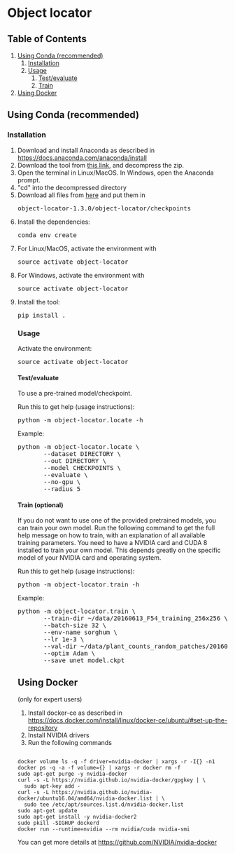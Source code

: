 # Object locator

## Table of Contents
1. [Using Conda (recommended)](#conda)
    1. [Installation](#installation)
    2. [Usage](#usage)
        1. [Test/evaluate](#test)
        2. [Train](#train)
2. [Using Docker](#docker)


## Using Conda (recommended) <a name="conda"></a>
<a name="installation"></a>
### Installation 

<ol>
<li>Download and install Anaconda as described in <a href="https://docs.anaconda.com/anaconda/install/">https://docs.anaconda.com/anaconda/install</a></li>
<li>Download the tool from <a href="https://github.rcac.purdue.edu/jprat/object-locator/archive/v1.3.0.zip">this link</a>, and decompress the zip.
<li>Open the terminal in Linux/MacOS. In Windows, open the Anaconda prompt.</li>
<li>"cd" into the decompressed directory</li>
<li>Download all files from <a href="https://lorenz.ecn.purdue.edu/~jprat/plant_locator/checkpoints">here</a> and put them in 
<pre>object-locator-1.3.0/object-locator/checkpoints</pre>

<li>Install the dependencies:</li>
<pre>
conda env create
</pre>

<li>For Linux/MacOS, activate the environment with</li>
<pre>
source activate object-locator
</pre>

<li>For Windows, activate the environment with</li>
<pre>
source activate object-locator
</pre>

<li>Install the tool:</li>
<pre>
pip install .
</pre>

<a name="usage"></a>
### Usage  


Activate the environment:
<pre>
source activate object-locator
</pre>

<a name="test"></a>
#### Test/evaluate
To use a pre-trained model/checkpoint.

Run this to get help (usage instructions):
<pre>
python -m object-locator.locate -h
</pre>

Example:

<pre>
python -m object-locator.locate \
       --dataset DIRECTORY \
       --out DIRECTORY \
       --model CHECKPOINTS \
       --evaluate \
       --no-gpu \
       --radius 5
</pre>



<a name="train"></a>

#### Train (optional)
If you do not want to use one of the provided pretrained models, you can train your own model. Run the following command to get the full help message on how to train, with an explanation of all available training parameters.
You need to have a NVIDIA card and CUDA 8 installed to train your own model. This depends greatly on the specific model of your NVIDIA card and operating system.

Run this to get help (usage instructions):
<pre>
python -m object-locator.train -h
</pre>

Example:

<pre>
python -m object-locator.train \
       --train-dir ~/data/20160613_F54_training_256x256 \
       --batch-size 32 \
       --env-name sorghum \
       --lr 1e-3 \
       --val-dir ~/data/plant_counts_random_patches/20160613_F54_validation_256x256 \
       --optim Adam \
       --save unet_model.ckpt
</pre>


<a name="docker"></a>
## Using Docker 


(only for expert users)

1. Install docker-ce as described in https://docs.docker.com/install/linux/docker-ce/ubuntu/#set-up-the-repository
2. Install NVIDIA drivers
3. Run the following commands
<pre><code>
docker volume ls -q -f driver=nvidia-docker | xargs -r -I{} -n1 docker ps -q -a -f volume={} | xargs -r docker rm -f
sudo apt-get purge -y nvidia-docker
curl -s -L https://nvidia.github.io/nvidia-docker/gpgkey | \
  sudo apt-key add -
curl -s -L https://nvidia.github.io/nvidia-docker/ubuntu16.04/amd64/nvidia-docker.list | \
  sudo tee /etc/apt/sources.list.d/nvidia-docker.list
sudo apt-get update
sudo apt-get install -y nvidia-docker2
sudo pkill -SIGHUP dockerd
docker run --runtime=nvidia --rm nvidia/cuda nvidia-smi
</code></pre>
You can get more details at https://github.com/NVIDIA/nvidia-docker

